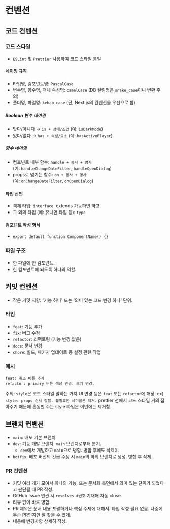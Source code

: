 # 컨벤션

## 코드 컨벤션

### 코드 스타일

- `ESLint` 및 `Prettier` 사용하여 코드 스타일 통일

#### 네이밍 규칙

- 타입명, 컴포넌트명: `PascalCase`
- 변수명, 함수명, 객체 속성명: `camelCase` (DB 컬럼명은 `snake_case`이니 변환 주의)
- 폴더명, 파일명: `kebab-case` (단, Next.js의 컨벤션을 우선으로 함)

##### Boolean 변수 네이밍

- 맞다/아니다 → `is + 상태/조건` (예: `isDarkMode`)
- 있다/없다 → `has + 속성/요소` (예: `hasActivePlayer`)

##### 함수 네이밍

- 컴포넌트 내부 함수: `handle + 동사 + 명사`  
  (예: `handleChangeDateFilter`, `handleOpenDialog`)
- props로 넘기는 함수: `on + 동사 + 명사`  
  (예: `onChangeDateFilter`, `onOpenDialog`)

#### 타입 선언

- 객체 타입: `interface`. extends 가능하면 하고.
- 그 외의 타입 (예: 유니언 타입 등): `type`

#### 컴포넌트 작성 형식

- `export default function ComponentName() {}`

### 파일 구조

- 한 파일에 한 컴포넌트.
- 한 컴포넌트에 되도록 하나의 역할.

## 커밋 컨벤션

- 작은 커밋 지향: '기능 하나' 또는 '의미 있는 코드 변경 하나' 단위.

### 타입

- `feat`: 기능 추가
- `fix`: 버그 수정
- `refactor`: 리팩토링 (기능 변경 없음)
- `docs`: 문서 변경
- `chore`: 빌드, 패키지 업데이트 등 설정 관련 작업

### 예시

```
feat: 취소 버튼 추가
refactor: primary 버튼 색상 변경. 크기 변경.
```

주의: `style`은 코드 스타일 말하는 거지 UI 변경 등은 `feat` 또는 `refactor`에 해당.
ex) `style: props 순서 정렬. 불필요한 세미콜론 제거.`
prettier 선에서 코드 스타일 거의 잡아주기 때문에 혼동만 주는 style 타입은 이번에는 제거함.

## 브랜치 컨벤션

- `main`: 배포 기본 브랜치
- `dev`: 기능 개발 브랜치. `main` 브랜치로부터 분기.
  - `dev`에서 개발하고 `main`으로 병합. 병합 후에도 삭제X.
- `hotfix`: 배포 버전의 긴급 수정 시 `main`의 하위 브랜치로 생성. 병합 후 삭제.

### PR 컨벤션

- 커밋 여러 개가 모여서 하나의 기능, 또는 문서화 측면에서 의미 있는 단위가 되었다고 판단될 때 PR 작성.
- GitHub Issue 연관 시 `resolves #번호` 기재해 자동 close.
- 리뷰 없이 바로 병합.
- PR 제목은 문서 내용 포괄하거나 핵심 주제에 대해서. 타입 작성 필요 없음. 나중에 무슨 PR인지만 잘 찾을 수 있게.
- 내용에 변경사항 상세히 작성.
